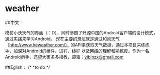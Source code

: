 # weather
##中文：


模仿小沃天气的界面（：D），同时参照了开源中国的Android客户端的设计模式，通过实践来学习Android。
现在主要的想法就是通过和风天气 （http://www.heweather.com/） 的API来获取天气数据，通过本项目来练练手，加深对Android的组件、进程、线程
以及网络的理解和熟练度。作为一名Android新手，还望大家多多指教，邮箱：yibinzx@gmail.com


##Eglish：
/*
*to do
*/
